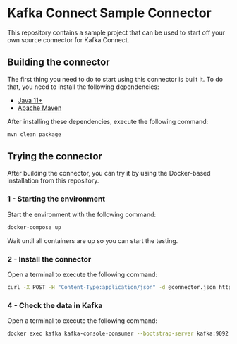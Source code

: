 # Kafka Connect Sample Connector

This repository contains a sample project that can be used to start off your own source connector for Kafka Connect.

## Building the connector

The first thing you need to do to start using this connector is built it. To do that, you need to install the following dependencies:

- [Java 11+](https://openjdk.java.net/)
- [Apache Maven](https://maven.apache.org/)

After installing these dependencies, execute the following command:

```bash
mvn clean package
```

## Trying the connector

After building the connector, you can try it by using the Docker-based installation from this repository.

### 1 - Starting the environment

Start the environment with the following command:

```bash
docker-compose up
```

Wait until all containers are up so you can start the testing.

### 2 - Install the connector

Open a terminal to execute the following command:

```bash
curl -X POST -H "Content-Type:application/json" -d @connector.json http://localhost:8083/connectors
```

### 4 - Check the data in Kafka

Open a terminal to execute the following command:

```bash
docker exec kafka kafka-console-consumer --bootstrap-server kafka:9092 --topic source-1 --from-beginning
```

